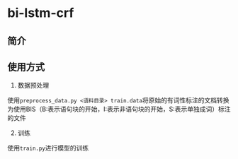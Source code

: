 # bi-lstm-crf

## 简介



## 使用方式

1. 数据预处理

使用`preprocess_data.py <语料目录> train.data`将原始的有词性标注的文档转换为使用BIS（B:表示语句块的开始，I:表示非语句块的开始，S:表示单独成词）标注的文件

2. 训练

使用`train.py`进行模型的训练
